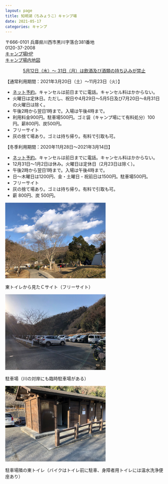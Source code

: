 ```yaml
---
layout: page
title: 知明湖（ちみょうこ）キャンプ場
date: 2021-05-17
categories: キャンプ
---
```

〒666-0101 兵庫県川西市黒川字落合381番地<br>
0120-37-2008<br>
<a href="https://chimyoko-camp.jimdo.com/">キャンプ場HP</a><br>
[キャンプ場内地図](/assets/images/camp-chimyoko/知明湖キャンプ場-川西市-エリアマップ.jpg)

<center>
<p><a href="https://chimyoko-camp.jimdo.com/">
5月12日（水）～ 31日（月）は飲酒及び酒類の持ち込みが禁止
</a></p>
</center>

【通常利用期間：2021年3月20日（土）〜11月23日（火）】
<ul>
<li><a href="https://chimyoko-camp.jimdo.com/reserve/">ネット予約</a>。キャンセルは前日までに電話。キャンセル料はかからない。</li>
<li>火曜日は定休日。ただし、祝日や4月29日～5月5日及び7月20日～8月31日の火曜日は除く。</li>
<li>午後2時から翌日1時まで。入場は午後4時まで。</li>
<li>利用料金900円。駐車場500円。ゴミ袋（キャンプ場にて有料処分）100円。薪800円、炭500円。</li>
<li>フリーサイト</li>
<li>灰の捨て場あり。ゴミは持ち帰り。有料で引取も可。</li>
</ul>

【冬季利用期間：2020年11月28日〜2021年3月14日】
<ul>
<li><a href="https://chimyoko-camp.jimdo.com/reserve/">ネット予約</a>。キャンセルは前日までに電話。キャンセル料はかからない。</li>
<li>12月31日〜1月2日は休み。火曜日は定休日（2月23日は除く）。</li>
<li>午後2時から翌日1時まで。入場は午後4時まで。</li>
<li>日〜木曜日は1200円、金・土曜日・祝前日は1500円。駐車場500円。</li>
<li>フリーサイト</li>
<li>灰の捨て場あり。ゴミは持ち帰り。有料で引取も可。</li>
<li>薪 800円、炭 500円。</li>
</ul>

<div class="post-img">
<a href="/assets/images/camp-chimyoko/IMG_5528.jpeg">
<img src="/assets/images/camp-chimyoko/IMG_5528.jpeg" width="320px">
</a>
<p>東トイレから見たＣサイト（フリーサイト）</p>
</div>

<div class="post-img">
<a href="/assets/images/camp-chimyoko/IMG_5527.jpeg">
<img src="/assets/images/camp-chimyoko/IMG_5527.jpeg" width="320px">
</a>
<p>駐車場（川の対岸にも臨時駐車場がある）</p>
</div>

<div class="post-img">
<a href="/assets/images/camp-chimyoko/IMG_5526.jpeg">
<img src="/assets/images/camp-chimyoko/IMG_5526.jpeg" width="320px">
</a>
<p>駐車場隣の東トイレ（バイクはトイレ前に駐車、身障者用トイレには温水洗浄便座あり）</p>
</div>
